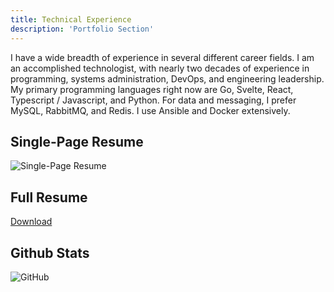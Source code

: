 ```yaml
---
title: Technical Experience
description: 'Portfolio Section'
---
```


I have a wide breadth of experience in several different career fields. I am an accomplished technologist, with nearly two decades of experience in programming, systems administration, DevOps, and engineering leadership. My primary programming languages right now are Go, Svelte, React, Typescript / Javascript, and Python. For data and messaging, I prefer MySQL, RabbitMQ, and Redis. I use Ansible and Docker extensively.

## Single-Page Resume

![Single-Page Resume](/images/single_page_resume.png)

## Full Resume

[Download](/resume.pdf)

## Github Stats

![GitHub](https://github-readme-stats-beta-sand.vercel.app/api?username=kevineaton&count_private=true&show_icons=true&theme=radical)
